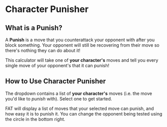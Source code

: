 # Character Punisher

## What is a Punish?
A __Punish__ is a move that you counterattack your opponent with after you block something. Your opponent will still be recovering from their move so there's nothing they can do about it!

This calculator will take one of __your character's__ moves and tell you every single move of your opponent's that it can punish!

## How to Use Character Punisher
The dropdown contains a list of __your character's__ moves (i.e. the move you'd like to _punish_ with). Select one to get started.

FAT will display a list of moves that your selected move can punish, and how easy it is to punish it. You can change the opponent being tested using the circle in the bottom right.
